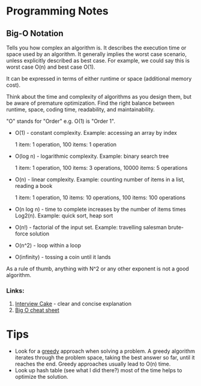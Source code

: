 # Programming Notes

## Big-O Notation
Tells you how complex an algorithm is. It describes the execution time or space used by an algorithm. It generally implies the worst case scenario, unless explicitly described as best case. For example, we could say this is worst case O(n) and best case O(1).

It can be expressed in terms of either runtime or space (additional memory cost).

Think about the time and complexity of algorithms as you design them, but be aware of premature optimization. Find the right balance between runtime, space, coding time, readability, and maintainability.

"O" stands for "Order" e.g. O(1) is "Order 1".

- O(1) - constant complexity. Example: accessing an array by index

  1 item: 1 operation, 100 items: 1 operation

- O(log n) - logarithmic complexity. Example: binary search tree

  1 item: 1 operation, 100 items: 3 operations, 10000 items: 5 operations

- O(n) - linear complexity. Example: counting number of items in a list, reading a book

  1 item: 1 operation, 10 items: 10 operations, 100 items: 100 operations

- O(n log n) - time to complete increases by the number of items times Log2(n). Example: quick sort, heap sort

- O(n!) - factorial of the input set. Example: travelling salesman brute-force solution

- O(n^2) - loop within a loop

- O(infinity) - tossing a coin until it lands

As a rule of thumb, anything with N^2 or any other exponent is not a good algorithm.

### Links:
1. [Interview Cake](https://www.interviewcake.com/article/javascript/big-o-notation-time-and-space-complexity) - clear and concise explanation
2. [Big O cheat sheet](http://bigocheatsheet.com/)

# Tips
- Look for a [greedy](https://en.wikipedia.org/wiki/Greedy_algorithm) approach when solving a problem. A greedy algorithm iterates through the problem space, taking the best answer so far, until it reaches the end. Greedy approaches usually lead to O(n) time.
- Look up hash table (see what I did there?) most of the time helps to optimize the solution.
